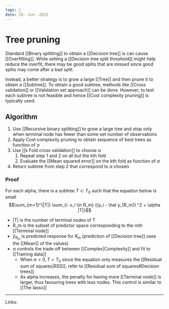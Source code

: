 ```yaml
---
tags: 🌱
date: 28--Jun--2023
---
```


# Tree pruning
Standard [[Binary splitting]] to obtain a [[Decision tree]] is can cause [[Overfitting]]. While setting a [[Decision tree split threshold]] might help reduce the overfit, there may be good splits that are missed since good splits may come after a bad split.

Instead, a better strategy is to grow a large [[Tree]] and then prune it to obtain a [[Subtree]].  To obtain a good subtree, methods like [[Cross validation]] or [[Validation set approach]] can be done. However, to test each subtree is not feasible and hence [[Cost complexity pruning]] is typically used.
## Algorithm
1. Use [[Recursive binary splitting]] to grow a large tree and stop only when terminal node has fewer than some set number of observations
2. Apply Cost complexity pruning to obtain sequence of best trees as function of $\alpha$
3. Use [[k Fold cross validation]] to choose $\alpha$
    1. Repeat step 1 and 2 on all but the kth fold
    2. Evaluate the [[Mean squared error]] on the kth fold as function of $\alpha$
4. Return subtree from step 2 that correspond to $\alpha$ chosen
### Proof
For each alpha, there is a subtree $T \subset T_0$ such that the equation below is small
$$\sum_{m=1}^{|T|} \sum_{i: x_i \in R_m} {(y_i - \hat y_{R_m}) ^2 + \alpha |T|}$$
- |T| is the number of terminal nodes of T
- R_m is the subset of predictor space corresponding to the mth [[Terminal node]]
- $\hat y_{R_m}$ is predicted response for $R_m$ (prediction of [[Decision tree]] uses the [[Mean]] of the values)
- $\alpha$ controls the trade off between [[Complex|Complexity]] and fit to [[Training data]]
    - When $\alpha = 0, T = T_0$ since the equation only measures the [[Residual sum of squares|RSS]], refer to [[Residual sum of squares#Decision trees]]
    - As alpha increases, the penalty for having more [[Terminal node]] is larger, thus favouring trees with less nodes. This control is similar to [[The lasso]] 

---
Links: 